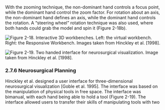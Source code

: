 With the zooming technique, the non-dominant hand controls a focus point, while the dominant hand control the zoom factor. For rotation about an axis, the non-dominant hand defines an axis, while the dominant hand controls the rotation. A “steering wheel” rotation technique was also used, where both hands could grab the model and spin it (Figure 2-18b).

![Figure 2-18. Interactive 3D workbenches. Left: the virtual workbench. Right: the Responsive Workbench. Images taken from Hinckley et al. [1998].](https://i.imgur.com/MF4Pu9J.png)

![Figure 2-19. Two handed interface for neurosurgical visualization. Image taken from Hinckley et al. [1998].](https://i.imgur.com/zFPCheF.png)

### 2.7.6 Neurosurgical Planning

Hinckley et al. designed a user interface for three-dimensional neurosurgical visualization [Goble et al. 1995]. The interface was based on the manipulation of physical tools in free space. The interface was bimanual, with each hand being able to hold a tool (Figure 2-19). The interface allowed users to transfer their skills of manipulating tools with two